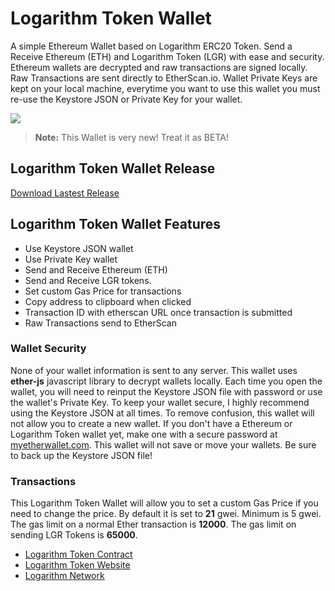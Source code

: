 # Logarithm Token Wallet
A simple Ethereum Wallet based on Logarithm ERC20 Token. Send a Receive Ethereum (ETH) and Logarithm Token (LGR) with ease and security. Ethereum wallets are decrypted and raw transactions are signed locally. Raw Transactions are sent directly to EtherScan.io. Wallet Private Keys are kept on your local machine, everytime you want to use this wallet you must re-use the Keystore JSON or Private Key for your wallet.

<img src="https://image.ibb.co/ncbbWT/logarithm_wallet_1.png">

> **Note:** This Wallet is very new! Treat it as BETA!

## Logarithm Token Wallet Release
[Download Lastest Release](https://github.com/logarithm-network/logarithm-wallet/releases)

## Logarithm Token Wallet Features
- Use Keystore JSON wallet
- Use Private Key wallet
- Send and Receive Ethereum (ETH)
- Send and Receive LGR tokens.
- Set custom Gas Price for transactions
- Copy address to clipboard when clicked
- Transaction ID with etherscan URL once transaction is submitted
- Raw Transactions send to EtherScan

### Wallet Security
None of your wallet information is sent to any server. This wallet uses **ether-js** javascript library to decrypt wallets locally. Each time you open the wallet, you will need to reinput the Keystore JSON file with password or use the wallet's Private Key. To keep your wallet secure, I highly recommend using the Keystore JSON at all times. To remove confusion, this wallet will not allow you to create a new wallet. If you don't have a Ethereum or Logarithm Token wallet yet, make one with a secure password at [myetherwallet.com](https://www.myetherwallet.com/). This wallet will not save or move your wallets. Be sure to back up the Keystore JSON file!

### Transactions
This Logarithm Token Wallet will allow you to set a custom Gas Price if you need to change the price. By default it is set to **21** gwei. Minimum is 5 gwei. The gas limit on a normal Ether transaction is **12000**. The gas limit on sending LGR Tokens is **65000**.


- [Logarithm Token Contract](https://etherscan.io/token/0x2eb86e8fc520e0f6bb5d9af08f924fe70558ab89)
- [Logarithm Token Website](https://getlogarithm.com)
- [Logarithm Network](https://logarithm.network)
